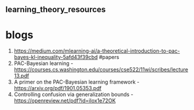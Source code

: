 ## learning_theory_resources

# blogs
1. https://medium.com/mlearning-ai/a-theoretical-introduction-to-pac-bayes-kl-inequality-5afd43f39cbd
#papers
1. PAC-Bayesian learning - https://courses.cs.washington.edu/courses/cse522/11wi/scribes/lecture13.pdf
2. A primer on the PAC-Bayesian learning framework - https://arxiv.org/pdf/1901.05353.pdf
3. Controlling confusion via generalization bounds - https://openreview.net/pdf?id=iIox1e72OK
